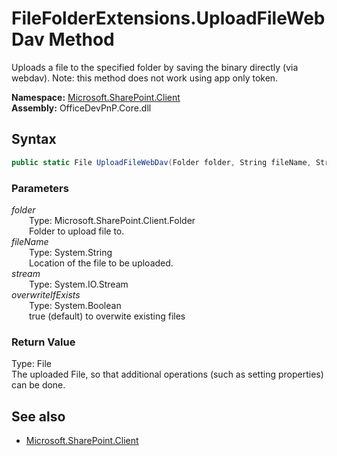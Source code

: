 # FileFolderExtensions.UploadFileWebDav Method  
Uploads a file to the specified folder by saving the binary directly (via webdav). Note: this method does not work using app only token.  

**Namespace:** [Microsoft.SharePoint.Client](Microsoft.SharePoint.Client.md)  
**Assembly:** OfficeDevPnP.Core.dll  
## Syntax
```C#
public static File UploadFileWebDav(Folder folder, String fileName, Stream stream, Boolean overwriteIfExists)
```
### Parameters
*folder*  
&emsp;&emsp;Type: Microsoft.SharePoint.Client.Folder  
&emsp;&emsp;Folder to upload file to.  
*fileName*  
&emsp;&emsp;Type: System.String  
&emsp;&emsp;Location of the file to be uploaded.  
*stream*  
&emsp;&emsp;Type: System.IO.Stream  
*overwriteIfExists*  
&emsp;&emsp;Type: System.Boolean  
&emsp;&emsp;true (default) to overwite existing files  
### Return Value
Type: File  
The uploaded File, so that additional operations (such as setting properties) can be done.

## See also
- [Microsoft.SharePoint.Client](Microsoft.SharePoint.Client.md)
